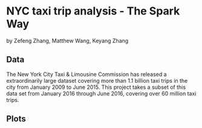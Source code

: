 NYC taxi trip analysis - The Spark Way
======================================

by Zefeng Zhang, Matthew Wang, Keyang Zhang

Data
----

The New York City Taxi & Limousine Commission has released a extraordinarily large dataset covering more than 1.1 billion taxi trips in the city from January 2009 to June 2015. This project takes a subset of this data set from January 2016 through June 2016, covering over 60 million taxi trips.

Plots
-----

